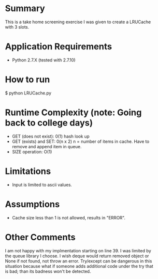 # Summary
This is a take home screening exercise I was given to create a LRUCache with 3 slots.

# Application Requirements
- Python 2.7.X (tested with 2.7.10) 

# How to run
$ python LRUCache.py

# Runtime Complexity (note: Going back to college days)
- GET (does not exist):  0(1) hash look up
- GET (exists) and SET: 0(n x 2) n = number of items in cache. Have to remove and append item in queue.
- SIZE operation: O(1)

# Limitations
- Input is limited to ascii values.

# Assumptions
- Cache size less than 1 is not allowed, results in "ERROR".

# Other Comments
I am not happy with my implmentation starting on line 39. I was limited by the queue library I choose. I wish deque would return removed object or None if not found, not throw an error. Try/except can be dangerous in this situation because what if someone adds additional code under the try that is bad; than its badness won't be detected.
